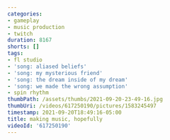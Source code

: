 ```yaml
---
categories:
- gameplay
- music production
- twitch
duration: 8167
shorts: []
tags:
- fl studio
- 'song: aliased beliefs'
- 'song: my mysterious friend'
- 'song: the dream inside of my dream'
- 'song: we made the wrong assumption'
- spin rhythm
thumbPath: /assets/thumbs/2021-09-20-23-49-16.jpg
thumbUri: /videos/617250190/pictures/1583245497
timestamp: 2021-09-20T18:49:16-05:00
title: making music, hopefully
videoId: '617250190'
---
```

